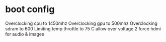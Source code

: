 # boot config

Overclocking cpu to 1450mhz
Overclocking gpu to 500mhz
Overclocking sdram to 600
Limiting temp throttle to 75 C
allow over voltage 2
force hdmi for audio & images
